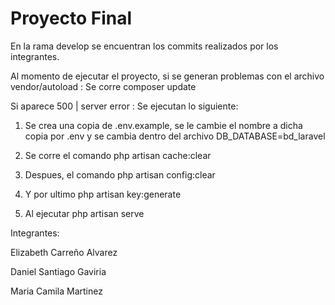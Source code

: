 # Proyecto Final

En la rama develop se encuentran los commits realizados por los integrantes.


Al momento de ejecutar el proyecto, si se generan problemas con el archivo vendor/autoload : Se corre composer update

Si aparece 500 | server error : Se ejecutan lo siguiente:

1. Se crea una copia de .env.example, se le cambie el nombre a dicha copia por .env y se cambia dentro del archivo DB_DATABASE=bd_laravel

2. Se corre el comando php artisan cache:clear
 
3. Despues, el comando php artisan config:clear

4. Y por ultimo php artisan key:generate

5. Al ejecutar php artisan serve



Integrantes: 

Elizabeth Carreño Alvarez

Daniel Santiago Gaviria

Maria Camila Martinez
